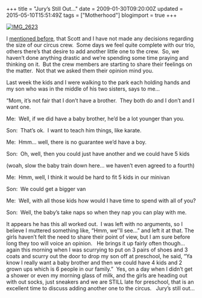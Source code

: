 +++
title = "Jury’s Still Out…"
date = 2009-01-30T09:20:00Z
updated = 2015-05-10T15:51:49Z
tags = ["Motherhood"]
blogimport = true 
+++

[![IMG_2623](https://latc.s3.amazonaws.com/wp-content/uploads/2009/01/img-2623-thumb.jpg "IMG_2623")](https://latc.s3.amazonaws.com/wp-content/uploads/2009/01/img-2623.jpg) 

I [mentioned before](http://lifeatthecircus.com/2008/12/13/still-more-questions-than-answers/), that Scott and I have not made any decisions regarding the size of our circus crew.&#160; Some days we feel quite complete with our trio, others there’s that desire to add another little one to the crew.&#160; So, we haven’t done anything drastic and we’re spending some time praying and thinking on it.&#160; But the crew members are starting to share their feelings on the matter.&#160; Not that we asked them their opinion mind you.

Last week the kids and I were walking to the park each holding hands and my son who was in the middle of his two sisters, says to me…

“Mom, it’s not fair that I don’t have a brother.&#160; They both do and I don’t and I want one.

Me:&#160; Well, if we did have a baby brother, he’d be a lot younger than you.

Son:&#160; That’s ok.&#160; I want to teach him things, like karate.

Me:&#160; Hmm… well, there is no guarantee we’d have a boy.

Son:&#160; Oh, well, then you could just have another and we could have 5 kids

(woah, slow the baby train down here… we haven’t even agreed to a fourth)

Me:&#160; Hmm, well, I think it would be hard to fit 5 kids in our minivan

Son:&#160; We could get a bigger van

Me:&#160; Well, with all those kids how would I have time to spend with all of you?

Son:&#160; Well, the baby’s take naps so when they nap you can play with me.

It appears he has this all worked out.&#160; I was left with no arguments, so I believe I muttered something like, “Hmm, we’'ll see…” and left it at that. The girls haven’t felt the need to share their point of view, but I am sure before long they too will voice an opinion.&#160;&#160; He brings it up fairly often though…again this morning when I was scurrying to put on 3 pairs of shoes and 3 coats and scurry out the door to drop my son off at preschool, he said, “Ya know I really want a baby brother and then we could have 4 kids and 2 grown ups which is 6 people in our family.”&#160; Yes, on a day when I didn’t get a shower or even my morning glass of milk, and the girls are heading out with out socks, just sneakers and we are STILL late for preschool, that is an excellent time to discuss adding another one to the circus.&#160;&#160; Jury’s still out…
